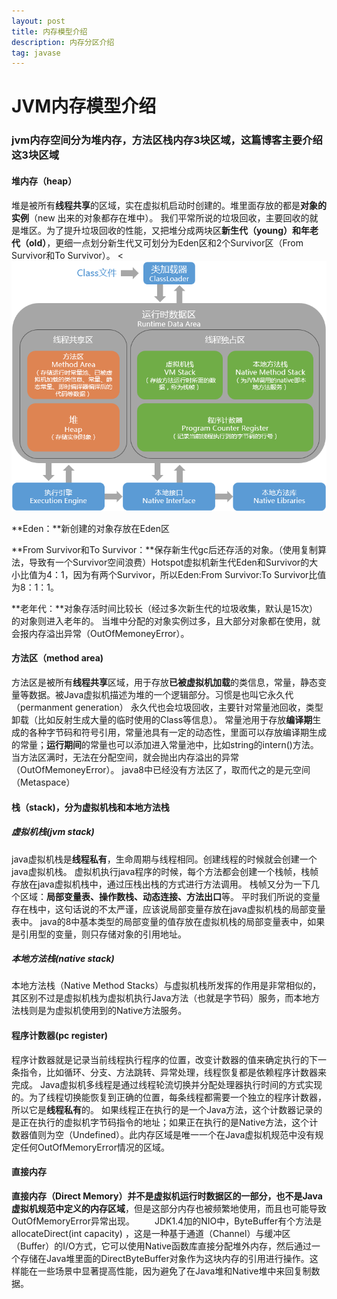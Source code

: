 ```yaml
---
layout: post
title: 内存模型介绍
description: 内存分区介绍
tag: javase
---
```


# JVM内存模型介绍

### jvm内存空间分为堆内存，方法区栈内存3块区域，这篇博客主要介绍这3块区域

#### 堆内存（heap）

堆是被所有**线程共享**的区域，实在虚拟机启动时创建的。堆里面存放的都是**对象的实例**（new 出来的对象都存在堆中）。
我们平常所说的垃圾回收，主要回收的就是堆区。为了提升垃圾回收的性能，又把堆分成两块区**新生代（young）**和**年老代（old）**，更细一点划分新生代又可划分为Eden区和2个Survivor区（From Survivor和To Survivor）。
<![](/images/jvm.png)

**Eden：**新创建的对象存放在Eden区

 **From Survivor和To Survivor：**保存新生代gc后还存活的对象。（使用复制算法，导致有一个Survivor空间浪费）Hotspot虚拟机新生代Eden和Survivor的大小比值为4：1，因为有两个Survivor，所以Eden:From Survivor:To Survivor比值为8：1：1。

 **老年代：**对象存活时间比较长（经过多次新生代的垃圾收集，默认是15次）的对象则进入老年的。
 当堆中分配的对象实例过多，且大部分对象都在使用，就会报内存溢出异常（OutOfMemoneyError）。

#### 方法区（method area)

方法区是被所有**线程共享**区域，用于存放**已被虚拟机加载**的类信息，常量，静态变量等数据。被Java虚拟机描述为堆的一个逻辑部分。习惯是也叫它永久代（permanment generation）
永久代也会垃圾回收，主要针对常量池回收，类型卸载（比如反射生成大量的临时使用的Class等信息）。
常量池用于存放**编译期**生成的各种字节码和符号引用，常量池具有一定的动态性，里面可以存放编译期生成的常量；**运行期间**的常量也可以添加进入常量池中，比如string的intern()方法。
当方法区满时，无法在分配空间，就会抛出内存溢出的异常（OutOfMemoneyError）。
java8中已经没有方法区了，取而代之的是元空间（Metaspace）

#### 栈（stack)，分为虚拟机栈和本地方法栈

##### 虚拟机栈(jvm stack)

java虚拟机栈是**线程私有**，生命周期与线程相同。创建线程的时候就会创建一个java虚拟机栈。
虚拟机执行java程序的时候，每个方法都会创建一个栈帧，栈帧存放在java虚拟机栈中，通过压栈出栈的方式进行方法调用。
栈帧又分为一下几个区域：**局部变量表、操作数栈、动态连接、方法出口**等。
平时我们所说的变量存在栈中，这句话说的不太严谨，应该说局部变量存放在java虚拟机栈的局部变量表中。
java的8中基本类型的局部变量的值存放在虚拟机栈的局部变量表中，如果是引用型的变量，则只存储对象的引用地址。

##### 本地方法栈(native stack)

本地方法栈（Native Method Stacks）与虚拟机栈所发挥的作用是非常相似的，其区别不过是虚拟机栈为虚拟机执行Java方法（也就是字节码）服务，而本地方法栈则是为虚拟机使用到的Native方法服务。

#### 程序计数器(pc register)

程序计数器就是记录当前线程执行程序的位置，改变计数器的值来确定执行的下一条指令，比如循环、分支、方法跳转、异常处理，线程恢复都是依赖程序计数器来完成。
Java虚拟机多线程是通过线程轮流切换并分配处理器执行时间的方式实现的。为了线程切换能恢复到正确的位置，每条线程都需要一个独立的程序计数器，所以它是**线程私有**的。
如果线程正在执行的是一个Java方法，这个计数器记录的是正在执行的虚拟机字节码指令的地址；如果正在执行的是Native方法，这个计数器值则为空（Undefined）。此内存区域是唯一一个在Java虚拟机规范中没有规定任何OutOfMemoryError情况的区域。

#### 直接内存

**直接内存（Direct Memory）并不是虚拟机运行时数据区的一部分，也不是Java虚拟机规范中定义的内存区域**，但是这部分内存也被频繁地使用，而且也可能导致OutOfMemoryError异常出现。
     JDK1.4加的NIO中，ByteBuffer有个方法是allocateDirect(int capacity) ，这是一种基于通道（Channel）与缓冲区（Buffer）的I/O方式，它可以使用Native函数库直接分配堆外内存，然后通过一个存储在Java堆里面的DirectByteBuffer对象作为这块内存的引用进行操作。这样能在一些场景中显著提高性能，因为避免了在Java堆和Native堆中来回复制数据。
